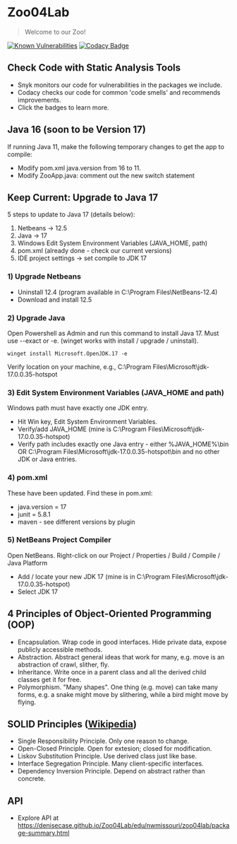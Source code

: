 # Zoo04Lab

> Welcome to our Zoo! 

[![Known Vulnerabilities](https://snyk.io/test/github/denisecase/Zoo04Lab/badge.svg)](https://snyk.io/test/github/denisecase/Zoo04Lab)
[![Codacy Badge](https://app.codacy.com/project/badge/Grade/62545caa0c744a12a7f3995641b73766)](https://www.codacy.com/gh/denisecase/Zoo04Lab/dashboard?utm_source=github.com&amp;utm_medium=referral&amp;utm_content=denisecase/Zoo04Lab&amp;utm_campaign=Badge_Grade)

## Check Code with Static Analysis Tools

- Snyk monitors our code for vulnerabilities in the packages we include.
- Codacy checks our code for common 'code smells' and recommends improvements.
- Click the badges to learn more. 

## Java 16 (soon to be Version 17)

If running Java 11, make the following temporary changes to get the app to compile:

- Modify pom.xml java.version from 16 to 11.
- Modify ZooApp.java: comment out the new switch statement 

## Keep Current: Upgrade to Java 17

5 steps to update to Java 17 (details below):

1. Netbeans -> 12.5 
2. Java -> 17 
3. Windows Edit System Environment Variables (JAVA_HOME, path)
4. pom.xml (already done - check our current versions)
5. IDE project settings -> set compile to JDK 17

### 1) Upgrade Netbeans

- Uninstall 12.4 (program available in C:\Program Files\NetBeans-12.4)
- Download and install 12.5

### 2) Upgrade Java

Open Powershell as Admin and run this command to install Java 17. Must use --exact or -e.
(winget works with install / upgrade / uninstall).

```
winget install Microsoft.OpenJDK.17 -e
```

Verify location on your machine, e.g., C:\Program Files\Microsoft\jdk-17.0.0.35-hotspot

### 3) Edit System Environment Variables (JAVA_HOME and path)

Windows path must have exactly one JDK entry.

- Hit Win key, Edit System Environment Variables. 
- Verify/add JAVA_HOME (mine is C:\Program Files\Microsoft\jdk-17.0.0.35-hotspot)
- Verify path includes exactly one Java entry - either %JAVA_HOME%\bin OR C:\Program Files\Microsoft\jdk-17.0.0.35-hotspot\bin and no other JDK or Java entries. 

### 4) pom.xml  

These have been updated. Find these in pom.xml:

- java.version = 17
- junit = 5.8.1
- maven - see different versions by plugin

### 5) NetBeans Project Compiler

Open NetBeans. Right-click on our Project / Properties  / Build / Compile / Java Platform

- Add / locate your new JDK 17 (mine is in  C:\Program Files\Microsoft\jdk-17.0.0.35-hotspot)
- Select JDK 17

## 4 Principles of Object-Oriented Programming (OOP)

- Encapsulation. Wrap code in good interfaces. Hide private data, expose publicly accessible methods.
- Abstraction. Abstract general ideas that work for many, e.g. move is an abstraction of crawl, slither, fly.
- Inheritance. Write once in a parent class and all the derived child classes get it for free.
- Polymorphism. "Many shapes". One thing (e.g. move) can take many forms, e.g. a snake might move by slithering, while a bird might move by flying. 

## SOLID Principles ([Wikipedia](https://en.wikipedia.org/wiki/SOLID))

- Single Responsibility Principle. Only one reason to change.
- Open-Closed Principle. Open for extesion; closed for modification.
- Liskov Substitution Principle. Use derived class just like base.
- Interface Segregation Principle. Many client-specific interfaces.
- Dependency Inversion Principle. Depend on abstract rather than concrete.

## API

- Explore API at <https://denisecase.github.io/Zoo04Lab/edu/nwmissouri/zoo04lab/package-summary.html>
